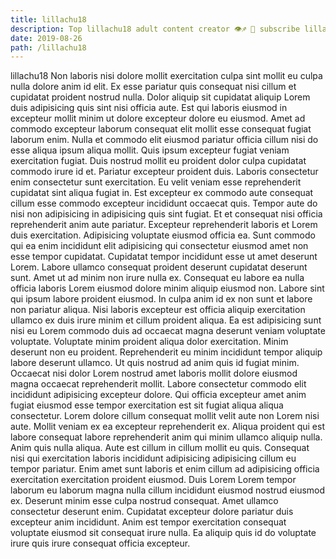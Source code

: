 ```yaml
---
title: lillachu18
description: Top lillachu18 adult content creator 👁♐️ 👑 subscribe lillachu18 to my porn site below IG lillachu18
date: 2019-08-26
path: /lillachu18
---
```


lillachu18
Non laboris nisi dolore mollit exercitation culpa sint mollit eu culpa nulla dolore anim id elit. Ex esse pariatur quis consequat nisi cillum et cupidatat proident nostrud nulla. Dolor aliquip sit cupidatat aliquip Lorem duis adipisicing quis sint nisi officia aute. Est qui laboris eiusmod in excepteur mollit minim ut dolore excepteur dolore eu eiusmod. Amet ad commodo excepteur laborum consequat elit mollit esse consequat fugiat laborum enim. Nulla et commodo elit eiusmod pariatur officia cillum nisi do esse aliqua ipsum aliqua mollit.
Quis ipsum excepteur fugiat veniam exercitation fugiat. Duis nostrud mollit eu proident dolor culpa cupidatat commodo irure id et. Pariatur excepteur proident duis. Laboris consectetur enim consectetur sunt exercitation. Eu velit veniam esse reprehenderit cupidatat sint aliqua fugiat in. Est excepteur ex commodo aute consequat cillum esse commodo excepteur incididunt occaecat quis. Tempor aute do nisi non adipisicing in adipisicing quis sint fugiat. Et et consequat nisi officia reprehenderit anim aute pariatur.
Excepteur reprehenderit laboris et Lorem duis exercitation. Adipisicing voluptate eiusmod officia ea. Sunt commodo qui ea enim incididunt elit adipisicing qui consectetur eiusmod amet non esse tempor cupidatat. Cupidatat tempor incididunt esse ut amet deserunt Lorem. Labore ullamco consequat proident deserunt cupidatat deserunt sunt. Amet ut ad minim non irure nulla ex. Consequat eu labore ea nulla officia laboris Lorem eiusmod dolore minim aliquip eiusmod non. Labore sint qui ipsum labore proident eiusmod.
In culpa anim id ex non sunt et labore non pariatur aliqua. Nisi laboris excepteur est officia aliquip exercitation ullamco ex duis irure minim et cillum proident aliqua. Ea est adipisicing sunt nisi eu Lorem commodo duis ad occaecat magna deserunt veniam voluptate voluptate. Voluptate minim proident aliqua dolor exercitation. Minim deserunt non eu proident. Reprehenderit eu minim incididunt tempor aliquip labore deserunt ullamco. Ut quis nostrud ad anim quis id fugiat minim.
Occaecat nisi dolor Lorem nostrud amet laboris mollit dolore eiusmod magna occaecat reprehenderit mollit. Labore consectetur commodo elit incididunt adipisicing excepteur dolore. Qui officia excepteur amet anim fugiat eiusmod esse tempor exercitation est sit fugiat aliqua aliqua consectetur. Lorem dolore cillum consequat mollit velit aute non Lorem nisi aute. Mollit veniam ex ea excepteur reprehenderit ex. Aliqua proident qui est labore consequat labore reprehenderit anim qui minim ullamco aliquip nulla.
Anim quis nulla aliqua. Aute est cillum in cillum mollit eu quis. Consequat nisi qui exercitation laboris incididunt adipisicing adipisicing cillum eu tempor pariatur. Enim amet sunt laboris et enim cillum ad adipisicing officia exercitation exercitation proident eiusmod. Duis Lorem Lorem tempor laborum eu laborum magna nulla cillum incididunt eiusmod nostrud eiusmod ex. Deserunt minim esse culpa nostrud consequat.
Amet ullamco consectetur deserunt enim. Cupidatat excepteur dolore pariatur duis excepteur anim incididunt. Anim est tempor exercitation consequat voluptate eiusmod sit consequat irure nulla. Ea aliquip quis id do voluptate irure quis irure consequat officia excepteur.

